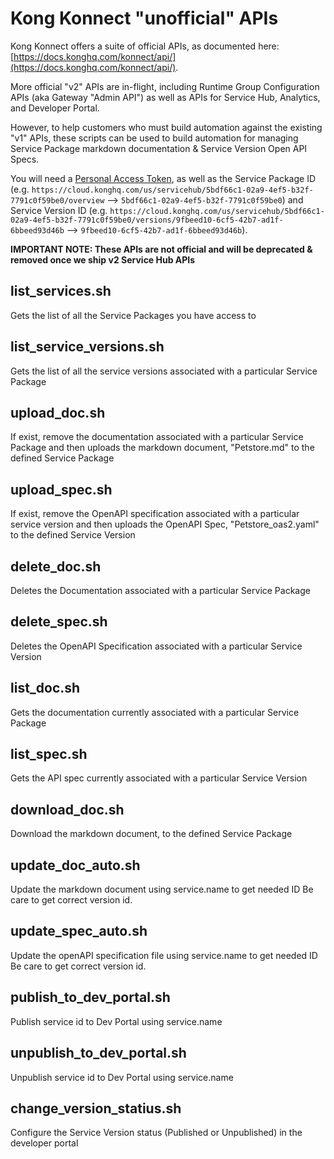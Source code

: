 # Kong Konnect "unofficial" APIs

Kong Konnect offers a suite of official APIs, as documented here: [https://docs.konghq.com/konnect/api/](https://docs.konghq.com/konnect/api/).

More official "v2" APIs are in-flight, including Runtime Group Configuration APIs (aka Gateway "Admin API") as well as APIs for Service Hub, Analytics, 
and Developer Portal.

However, to help customers who must build automation against the existing "v1" APIs, these scripts can be used to build automation for managing
Service Package markdown documentation & Service Version Open API Specs.

You will need a [Personal Access Token](https://docs.konghq.com/konnect/runtime-manager/runtime-groups/declarative-config/#generate-a-personal-access-token), as well as the Service Package ID (e.g. `https://cloud.konghq.com/us/servicehub/5bdf66c1-02a9-4ef5-b32f-7791c0f59be0/overview` --> `5bdf66c1-02a9-4ef5-b32f-7791c0f59be0`) and 
Service Version ID (e.g. `https://cloud.konghq.com/us/servicehub/5bdf66c1-02a9-4ef5-b32f-7791c0f59be0/versions/9fbeed10-6cf5-42b7-ad1f-6bbeed93d46b` --> `9fbeed10-6cf5-42b7-ad1f-6bbeed93d46b`).

**IMPORTANT NOTE: These APIs are not official and will be deprecated & removed once we ship v2 Service Hub APIs**

## list_services.sh

Gets the list of all the Service Packages you have access to

## list_service_versions.sh

Gets the list of all the service versions associated with a particular Service Package

## upload_doc.sh

If exist, remove the documentation associated with a particular Service Package and then uploads the markdown document, "Petstore.md" to the defined Service Package

## upload_spec.sh

If exist, remove the OpenAPI specification associated with a particular service version and then uploads the OpenAPI Spec, "Petstore_oas2.yaml" to the defined Service Version

## delete_doc.sh

Deletes the Documentation associated with a particular Service Package

## delete_spec.sh

Deletes the OpenAPI Specification associated with a particular Service Version

## list_doc.sh

Gets the documentation currently associated with a particular Service Package

## list_spec.sh

Gets the API spec currently associated with a particular Service Version

## download_doc.sh
Download the markdown document, to the defined Service Package

## update_doc_auto.sh
Update the markdown document using service.name to get needed ID
Be care to get correct version id.

## update_spec_auto.sh
Update the openAPI specification file using service.name to get needed ID
Be care to get correct version id.

## publish_to_dev_portal.sh
Publish service id to Dev Portal using service.name

## unpublish_to_dev_portal.sh
Unpublish service id to Dev Portal using service.name

## change_version_statius.sh
Configure the Service Version status (Published or Unpublished) in the developer portal
